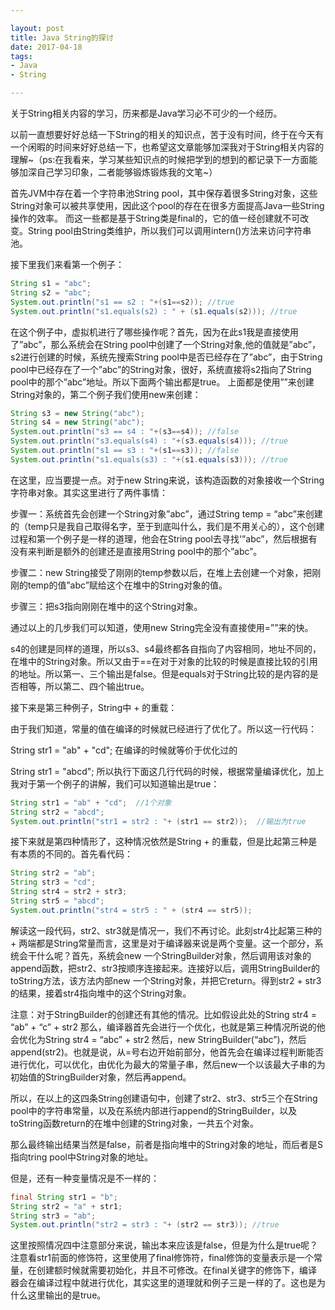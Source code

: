 ```yaml
---

layout: post
title: Java String的探讨
date: 2017-04-18
tags: 
- Java
- String

---
```


关于String相关内容的学习，历来都是Java学习必不可少的一个经历。

以前一直想要好好总结一下String的相关的知识点，苦于没有时间，终于在今天有一个闲暇的时间来好好总结一下，也希望这文章能够加深我对于String相关内容的理解~（ps:在我看来，学习某些知识点的时候把学到的想到的都记录下一方面能够加深自己学习印象，二者能够锻炼锻炼我的文笔~）

<!-- more -->

首先JVM中存在着一个字符串池String pool，其中保存着很多String对象，这些String对象可以被共享使用，因此这个pool的存在在很多方面提高Java一些String操作的效率。 而这一些都是基于String类是final的，它的值一经创建就不可改变。String pool由String类维护，所以我们可以调用intern()方法来访问字符串池。

接下里我们来看第一个例子：
```java
String s1 = "abc";     
String s2 = "abc";       
System.out.println("s1 == s2 : "+(s1==s2)); //true     
System.out.println("s1.equals(s2) : " + (s1.equals(s2))); //true 
```
在这个例子中，虚拟机进行了哪些操作呢？首先，因为在此s1我是直接使用了”abc”，那么系统会在String pool中创建了一个String对象,他的值就是”abc”，s2进行创建的时候，系统先搜索String pool中是否已经存在了”abc”，由于String pool中已经存在了一个”abc”的String对象，很好，系统直接将s2指向了String pool中的那个”abc”地址。所以下面两个输出都是true。
上面都是使用””来创建String对象的，第二个例子我们使用new来创建：
```java
String s3 = new String("abc");   
String s4 = new String("abc");   
System.out.println("s3 == s4 : "+(s3==s4)); //false
System.out.println("s3.equals(s4) : "+(s3.equals(s4))); //true 
System.out.println("s1 == s3 : "+(s1==s3)); //false   
System.out.println("s1.equals(s3) : "+(s1.equals(s3))); //true  
```
在这里，应当要提一点。对于new String来说，该构造函数的对象接收一个String字符串对象。其实这里进行了两件事情：

步骤一：系统首先会创建一个String对象”abc”，通过String temp = “abc”来创建的（temp只是我自己取得名字，至于到底叫什么，我们是不用关心的），这个创建过程和第一个例子是一样的道理，他会在String pool去寻找'”abc”，然后根据有没有来判断是额外的创建还是直接用String pool中的那个”abc”。

步骤二：new String接受了刚刚的temp参数以后，在堆上去创建一个对象，把刚刚的temp的值”abc”赋给这个在堆中的String对象的值。

步骤三：把s3指向刚刚在堆中的这个String对象。

通过以上的几步我们可以知道，使用new String完全没有直接使用=””来的快。

s4的创建是同样的道理，所以s3、s4最终都各自指向了内容相同，地址不同的，在堆中的String对象。所以又由于==在对于对象的比较的时候是直接比较的引用的地址。所以第一、三个输出是false。但是equals对于String比较的是内容的是否相等，所以第二、四个输出true。

接下来是第三种例子，String中 + 的重载：

由于我们知道，常量的值在编译的时候就已经进行了优化了。所以这一行代码：

 String str1 = "ab" + "cd";
在编译的时候就等价于优化过的

String str1 = "abcd";
所以执行下面这几行代码的时候，根据常量编译优化，加上我对于第一个例子的讲解，我们可以知道输出是true：
```java
String str1 = "ab" + "cd";  //1个对象  
String str2 = "abcd";   
System.out.println("str1 = str2 : "+ (str1 == str2));  //输出为true
```
接下来就是第四种情形了，这种情况依然是String + 的重载，但是比起第三种是有本质的不同的。首先看代码：
```java
String str2 = "ab";
String str3 = "cd";                                       
String str4 = str2 + str3;                                        
String str5 = "abcd";    
System.out.println("str4 = str5 : " + (str4 == str5));
```
解读这一段代码，str2、str3就是情况一，我们不再讨论。此刻str4比起第三种的 + 两端都是String常量而言，这里是对于编译器来说是两个变量。这一个部分，系统会干什么呢？首先，系统会new 一个StringBuilder对象，然后调用该对象的append函数，把str2、str3按顺序连接起来。连接好以后，调用StringBuilder的toString方法，该方法内部new 一个String对象，并把它return。得到str2 + str3的结果，接着str4指向堆中的这个String对象。

注意：对于StringBuilder的创建还有其他的情况。比如假设此处的String str4 = “ab” + “c” + str2 那么，编译器首先会进行一个优化，也就是第三种情况所说的他会优化为String str4 = “abc” + str2 然后，new StringBuilder(“abc”)，然后append(str2)。也就是说，从=号右边开始前部分，他首先会在编译过程判断能否进行优化，可以优化，由优化为最大的常量子串，然后new一个以该最大子串的为初始值的StringBuilder对象，然后再append。

所以，在以上的这四条String创建语句中，创建了str2、str3、str5三个在String pool中的字符串常量，以及在系统内部进行append的StringBuilder，以及toString函数return的在堆中创建的String对象，一共五个对象。

那么最终输出结果当然是false，前者是指向堆中的String对象的地址，而后者是S指向tring pool中String对象的地址。

但是，还有一种变量情况是不一样的：
```java
final String str1 = "b";  
String str2 = "a" + str1;  
String str3 = "ab";  
System.out.println("str2 = str3 : "+ (str2 == str3)); //true
```
这里按照情况四中注意部分来说，输出本来应该是false，但是为什么是true呢？注意看str1前面的修饰符，这里使用了final修饰符，final修饰的变量表示是一个常量，在创建额时候就需要初始化，并且不可修改。在final关键字的修饰下，编译器会在编译过程中就进行优化，其实这里的道理就和例子三是一样的了。这也是为什么这里输出的是true。
